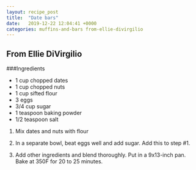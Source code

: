 ```yaml
---
layout: recipe_post
title:  "Date bars"
date:   2019-12-22 12:04:41 +0000
categories: muffins-and-bars from-ellie-divirgilio
---
```


## From Ellie DiVirgilio
###Ingredients
* 1 cup chopped dates
* 1 cup chopped nuts
* 1 cup sifted flour
* 3 eggs
* 3/4 cup sugar
* 1 teaspoon baking powder
* 1/2 teaspoon salt


1. Mix dates and nuts with flour

2. In a separate bowl, beat eggs well and add sugar. Add this to step #1.

3. Add other ingredients and blend thoroughly. Put in a 9x13-inch pan. Bake at 350F for 20 to 25 minutes.
